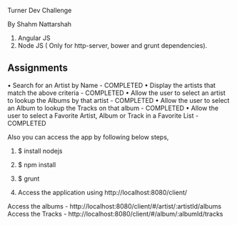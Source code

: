 Turner Dev Challenge

By Shahm Nattarshah

1. Angular JS
2. Node JS ( Only for http-server, bower and grunt dependencies).

Assignments
---------------------------------------
• Search for an Artist by Name - COMPLETED
• Display the artists that match the above criteria - COMPLETED
• Allow the user to select an artist to lookup the Albums by that artist - COMPLETED
• Allow the user to select an Album to lookup the Tracks on that album - COMPLETED
• Allow the user to select a Favorite Artist, Album or Track in a Favorite List - COMPLETED


Also you can access the app by following below steps,
1. $ install nodejs
2. $ npm install
3. $ grunt

4. Access the application using http://localhost:8080/client/

Access the albums - http://localhost:8080/client/#/artist/:artistId/albums
Access the Tracks - http://localhost:8080/client/#/album/:albumId/tracks

